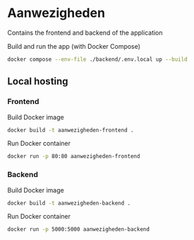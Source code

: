 # Aanwezigheden
Contains the frontend and backend of the application

Build and run the app (with Docker Compose)
```bash
docker compose --env-file ./backend/.env.local up --build
```

## Local hosting
### Frontend
Build Docker image
```bash
docker build -t aanwezigheden-frontend .
```

Run Docker container
```bash
docker run -p 80:80 aanwezigheden-frontend
```

### Backend
Build Docker image
```bash
docker build -t aanwezigheden-backend .
```

Run Docker container
```bash
docker run -p 5000:5000 aanwezigheden-backend
```
